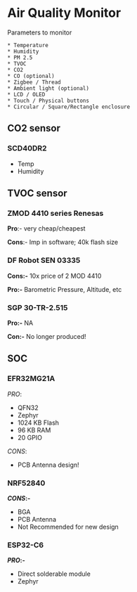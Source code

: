 # Air Quality Monitor

Parameters to monitor

    * Temperature
    * Humidity
    * PM 2.5
    * TVOC
    * CO2
    * CO (optional)
    * Zigbee / Thread 
    * Ambient light (optional)
    * LCD / OLED 
    * Touch / Physical buttons 
    * Circular / Square/Rectangle enclosure

## CO2 sensor

### SCD40DR2 

* Temp 
* Humidity 

## TVOC sensor

### ZMOD 4410 series Renesas 

**Pro**:- very cheap/cheapest 

**Cons**:- Imp in software; 40k flash size 

### DF Robot SEN 03335 

**Cons:-** 10x price of 2 MOD 4410 

**Pro:-** Barometric Pressure, Altitude, etc 

### SGP 30-TR-2.515 

**Pro:-** NA 

**Con:-** No longer produced\! 


## SOC

### EFR32MG21A

*_PRO_*:
* QFN32
* Zephyr 
* 1024 KB Flash 
* 96 KB RAM 
* 20 GPIO 

*_CONS_*: 
* PCB Antenna design\!

### NRF52840 

**_CONS_:-** 
* BGA 
* PCB Antenna 
* Not Recommended for new design 

### ESP32-C6 

**_PRO_:-** 
* Direct solderable module
* Zephyr 